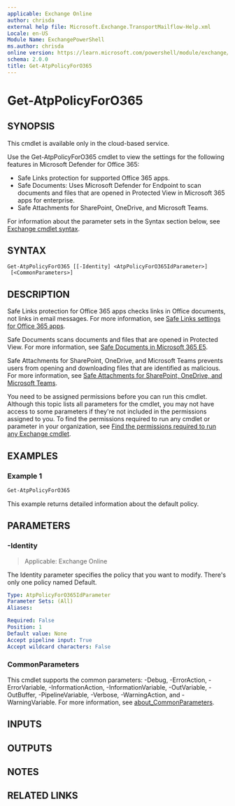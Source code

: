 ```yaml
---
applicable: Exchange Online
author: chrisda
external help file: Microsoft.Exchange.TransportMailflow-Help.xml
Locale: en-US
Module Name: ExchangePowerShell
ms.author: chrisda
online version: https://learn.microsoft.com/powershell/module/exchange/get-atppolicyforo365
schema: 2.0.0
title: Get-AtpPolicyForO365
---
```


# Get-AtpPolicyForO365

## SYNOPSIS
This cmdlet is available only in the cloud-based service.

Use the Get-AtpPolicyForO365 cmdlet to view the settings for the following features in Microsoft Defender for Office 365:

- Safe Links protection for supported Office 365 apps.
- Safe Documents: Uses Microsoft Defender for Endpoint to scan documents and files that are opened in Protected View in Microsoft 365 apps for enterprise.
- Safe Attachments for SharePoint, OneDrive, and Microsoft Teams.

For information about the parameter sets in the Syntax section below, see [Exchange cmdlet syntax](https://learn.microsoft.com/powershell/exchange/exchange-cmdlet-syntax).

## SYNTAX

```
Get-AtpPolicyForO365 [[-Identity] <AtpPolicyForO365IdParameter>]
 [<CommonParameters>]
```

## DESCRIPTION
Safe Links protection for Office 365 apps checks links in Office documents, not links in email messages. For more information, see [Safe Links settings for Office 365 apps](https://learn.microsoft.com/defender-office-365/safe-links-about#safe-links-settings-for-office-apps).

Safe Documents scans documents and files that are opened in Protected View. For more information, see [Safe Documents in Microsoft 365 E5](https://learn.microsoft.com/defender-office-365/safe-documents-in-e5-plus-security-about).

Safe Attachments for SharePoint, OneDrive, and Microsoft Teams prevents users from opening and downloading files that are identified as malicious. For more information, see [Safe Attachments for SharePoint, OneDrive, and Microsoft Teams](https://learn.microsoft.com/defender-office-365/safe-attachments-for-spo-odfb-teams-about).

You need to be assigned permissions before you can run this cmdlet. Although this topic lists all parameters for the cmdlet, you may not have access to some parameters if they're not included in the permissions assigned to you. To find the permissions required to run any cmdlet or parameter in your organization, see [Find the permissions required to run any Exchange cmdlet](https://learn.microsoft.com/powershell/exchange/find-exchange-cmdlet-permissions).

## EXAMPLES

### Example 1
```powershell
Get-AtpPolicyForO365
```

This example returns detailed information about the default policy.

## PARAMETERS

### -Identity

> Applicable: Exchange Online

The Identity parameter specifies the policy that you want to modify. There's only one policy named Default.

```yaml
Type: AtpPolicyForO365IdParameter
Parameter Sets: (All)
Aliases:

Required: False
Position: 1
Default value: None
Accept pipeline input: True
Accept wildcard characters: False
```

### CommonParameters
This cmdlet supports the common parameters: -Debug, -ErrorAction, -ErrorVariable, -InformationAction, -InformationVariable, -OutVariable, -OutBuffer, -PipelineVariable, -Verbose, -WarningAction, and -WarningVariable. For more information, see [about_CommonParameters](https://go.microsoft.com/fwlink/p/?LinkID=113216).

## INPUTS

## OUTPUTS

## NOTES

## RELATED LINKS
